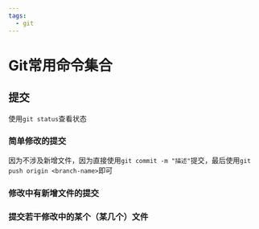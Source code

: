 ```yaml
---
tags:
  - git
---
```

# Git常用命令集合
## 提交
使用`git status`查看状态
### 简单修改的提交
因为不涉及新增文件，因为直接使用`git commit -m "描述"`提交，最后使用`git push origin <branch-name>`即可
### 修改中有新增文件的提交

### 提交若干修改中的某个（某几个）文件
